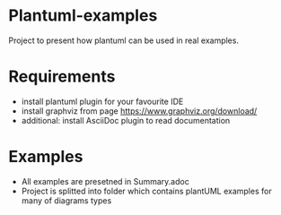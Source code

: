 # Plantuml-examples
Project to present how plantuml can be used in real examples.

# Requirements
 - install plantuml plugin for your favourite IDE
 - install graphviz from page https://www.graphviz.org/download/
 - additional: install AsciiDoc plugin to read documentation

# Examples
 - All examples are presetned in Summary.adoc
 - Project is splitted into folder which contains plantUML examples for many of diagrams types
